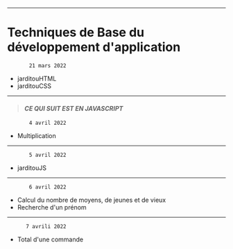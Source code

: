 ___
# **Techniques de Base du développement d'application**




           21 mars 2022         

- jarditouHTML
- jarditouCSS
 

---------------------------------

> #### ***CE QUI SUIT EST EN JAVASCRIPT***




           4 avril 2022         

- Multiplication


___
           5 avril 2022         


- jarditouJS


___
           6 avril 2022          

- Calcul du nombre de moyens, de jeunes et de vieux
- Recherche d'un prénom


___
          7 avrili 2022          

- Total d'une commande
